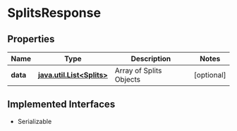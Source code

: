 

# SplitsResponse


## Properties

Name | Type | Description | Notes
------------ | ------------- | ------------- | -------------
**data** | [**java.util.List&lt;Splits&gt;**](Splits.md) | Array of Splits Objects |  [optional]


## Implemented Interfaces

* Serializable


